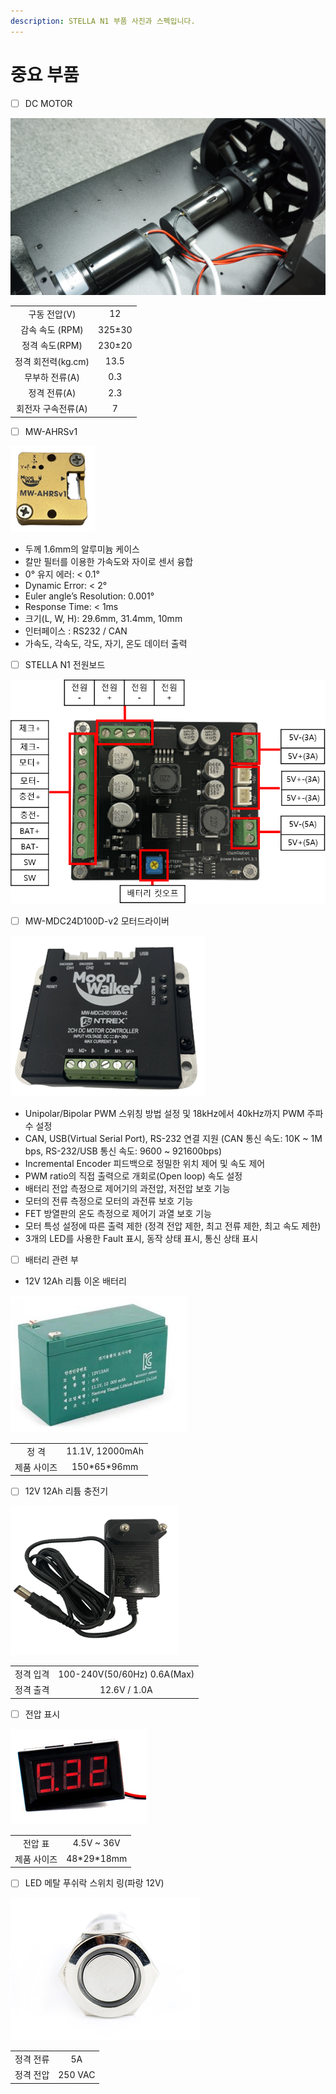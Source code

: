 ```yaml
---
description: STELLA N1 부품 사진과 스펙입니다.
---
```


# 중요 부품

* [ ] DC MOTOR

![](../.gitbook/assets/dsc08887.jpg)

|   |   |
| :---: | :---: |
| 구동 전압\(V\) | 12 |
| 감속 속도 \(RPM\) | 325±30 |
| 정격 속도\(RPM\) | 230±20 |
| 정격 회전력\(kg.cm\) | 13.5 |
| 무부하 전류\(A\) | 0.3 |
| 정격 전류\(A\) | 2.3 |
| 회전자 구속전류\(A\) | 7 |

* [ ] MW-AHRSv1

![](../.gitbook/assets/007.png)

* 두께 1.6mm의 알루미늄 케이스
* 칼만 필터를 이용한 가속도와 자이로 센서 융합
* 0° 유지 에러: &lt; 0.1°
* Dynamic Error: &lt; 2°
* Euler angle’s Resolution: 0.001°
* Response Time: &lt; 1ms
* 크기\(L, W, H\): 29.6mm, 31.4mm, 10mm
* 인터페이스 : RS232 / CAN
* 가속도, 각속도, 각도, 자기, 온도 데이터 출력



* [ ] STELLA N1 전원보드

![](../.gitbook/assets/pinmap.png)

* [ ]  MW-MDC24D100D-v2 모터드라이버

![](../.gitbook/assets/008.png)

* Unipolar/Bipolar PWM 스위칭 방법 설정 및 18kHz에서 40kHz까지 PWM 주파수 설정
* CAN, USB\(Virtual Serial Port\), RS-232 연결 지원 \(CAN 통신 속도: 10K ~ 1M bps, RS-232/USB 통신 속도: 9600 ~ 921600bps\)
* Incremental Encoder 피드백으로 정밀한 위치 제어 및 속도 제어
* PWM ratio의 직접 출력으로 개회로\(Open loop\) 속도 설정
* 배터리 전압 측정으로 제어기의 과전압, 저전압 보호 기능
* 모터의 전류 측정으로 모터의 과전류 보호 기능
* FET 방열판의 온도 측정으로 제어기 과열 보호 기능
* 모터 특성 설정에 따른 출력 제한 \(정격 전압 제한, 최고 전류 제한, 최고 속도 제한\)
* 3개의 LED를 사용한 Fault 표시, 동작 상태 표시, 통신 상태 표시



* [ ] 배터리 관련 부
* 12V 12Ah 리튬 이온 배터리

![](../.gitbook/assets/009.png)

|   |   |
| :---: | :---: |
| 정 격 | 11.1V, 12000mAh |
| 제품 사이즈 | 150\*65\*96mm |



* [ ] 12V 12Ah 리튬 충전기

![](../.gitbook/assets/010.png)

|   |   |
| :---: | :---: |
| 정격 입격 | 100-240V\(50/60Hz\) 0.6A\(Max\) |
| 정격 출격 | 12.6V / 1.0A |

* [ ] 전압 표시

![](../.gitbook/assets/011.png)

|   |   |
| :---: | :---: |
| 전압 표 | 4.5V ~ 36V |
| 제품 사이즈 | 48\*29\*18mm |

* [ ] LED 메탈 푸쉬락 스위치 링\(파랑 12V\)

![](../.gitbook/assets/012.png)

|   |   |
| :---: | :---: |
| 정격 전류 | 5A |
| 정격 전압  | 250 VAC |

